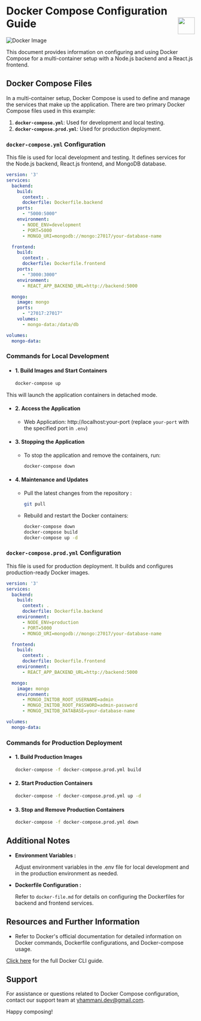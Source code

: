 # Docker Compose Configuration Guide <img src="https://miro.medium.com/v2/resize:fit:700/1*s8I4jBW2KKP687LqWh3OtQ.png" width="45" align="right">

![Docker Image](https://quintagroup.com/cms/technology/Images/docker-compose-button.jpg)

This document provides information on configuring and using Docker Compose for a multi-container setup with a Node.js backend and a React.js frontend.

## Docker Compose Files

In a multi-container setup, Docker Compose is used to define and manage the services that make up the application. There are two primary Docker Compose files used in this example:

1. **`docker-compose.yml`**: Used for development and local testing.
2. **`docker-compose.prod.yml`**: Used for production deployment.

### `docker-compose.yml` Configuration

This file is used for local development and testing. It defines services for the Node.js backend, React.js frontend, and MongoDB database.

```yaml
version: '3'
services:
  backend:
    build:
      context: .
      dockerfile: Dockerfile.backend
    ports:
      - "5000:5000"
    environment:
      - NODE_ENV=development
      - PORT=5000
      - MONGO_URI=mongodb://mongo:27017/your-database-name

  frontend:
    build:
      context: .
      dockerfile: Dockerfile.frontend
    ports:
      - "3000:3000"
    environment:
      - REACT_APP_BACKEND_URL=http://backend:5000

  mongo:
    image: mongo
    ports:
      - "27017:27017"
    volumes:
      - mongo-data:/data/db

volumes:
  mongo-data:
```

### Commands for Local Development

- #### 1. Build Images and Start Containers

    ```bash
    docker-compose up
    ```

This will launch the application containers in detached mode.

- #### 2. Access the Application

  - Web Application: http://localhost:your-port (replace `your-port` with the specified port in `.env`)

- #### 3. Stopping the Application

  - To stop the application and remove the containers, run:

    ```bash
    docker-compose down
    ```

- #### 4. Maintenance and Updates

  - Pull the latest changes from the repository :

    ```bash
    git pull
    ```

  - Rebuild and restart the Docker containers:

    ```bash
    docker-compose down
    docker-compose build
    docker-compose up -d
    ```

### `docker-compose.prod.yml` Configuration

This file is used for production deployment. It builds and configures production-ready Docker images.

```yaml
version: '3'
services:
  backend:
    build:
      context: .
      dockerfile: Dockerfile.backend
    environment:
      - NODE_ENV=production
      - PORT=5000
      - MONGO_URI=mongodb://mongo:27017/your-database-name

  frontend:
    build:
      context: .
      dockerfile: Dockerfile.frontend
    environment:
      - REACT_APP_BACKEND_URL=http://backend:5000

  mongo:
    image: mongo
    environment:
      - MONGO_INITDB_ROOT_USERNAME=admin
      - MONGO_INITDB_ROOT_PASSWORD=admin-password
      - MONGO_INITDB_DATABASE=your-database-name

volumes:
  mongo-data:
```

### Commands for Production Deployment

- #### 1. Build Production Images

    ```bash
    docker-compose -f docker-compose.prod.yml build
    ```

- #### 2. Start Production Containers

    ```bash
    docker-compose -f docker-compose.prod.yml up -d
    ```

- #### 3. Stop and Remove Production Containers
  
    ```bash
    docker-compose -f docker-compose.prod.yml down
    ```

## Additional Notes

- **Environment Variables :**

    Adjust environment variables in the .env file for local development and in the production environment as needed.

- **Dockerfile Configuration :**

    Refer to `docker-file.md` for details on configuring the Dockerfiles for backend and frontend services.

## Resources and Further Information

- Refer to Docker's official documentation for detailed information on Docker commands, Dockerfile configurations, and Docker-compose usage.

[Click here](./Docker_Setup_Guide.md#docker-cli-commands) for the full Docker CLI guide.


## Support

For assistance or questions related to Docker Compose configuration, contact our support team at [yhammani.dev@gmail.com](mailto:yhammani.dev@gmail.com).

Happy composing!